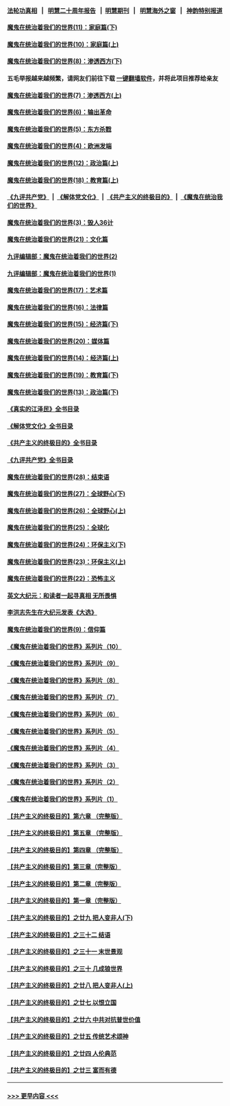 #### [法轮功真相](https://github.com/gfw-breaker/truth/blob/master/README.md?t=0) &nbsp;&nbsp;|&nbsp;&nbsp; [明慧二十周年报告](https://github.com/gfw-breaker/mh-reports/blob/master/README.md?t=0) &nbsp;&nbsp;|&nbsp;&nbsp;[明慧期刊](https://github.com/gfw-breaker/mh-qikan) &nbsp;&nbsp;|&nbsp;&nbsp; [明慧海外之窗](https://github.com/gfw-breaker/mh-news/blob/master/README.md?t=0) &nbsp;&nbsp;|&nbsp;&nbsp; [神韵特别报道](https://github.com/gfw-breaker/mh-news/blob/master/shenyun.md?t=0)
#### [魔鬼在统治着我们的世界(11)：家庭篇(下)](../pages/nsc422/n10440961.md?t=12021151) 
#### [魔鬼在统治着我们的世界(10)：家庭篇(上)](../pages/nsc422/n10435448.md?t=12021151) 
#### [魔鬼在统治着我们的世界(8)：渗透西方(下)](../pages/nsc422/n10429603.md?t=12021151) 
#### 五毛举报越来越频繁，请网友们前往下载 [一键翻墙软件](https://github.com/gfw-breaker/ssr-accounts)，并将此项目推荐给亲友
#### [魔鬼在统治着我们的世界(7)：渗透西方(上)](../pages/nsc422/n10426013.md?t=12021151) 
#### [魔鬼在统治着我们的世界(6)：输出革命](../pages/nsc422/n10421536.md?t=12021151) 
#### [魔鬼在统治着我们的世界(5)：东方杀戮](../pages/nsc422/n10417707.md?t=12021151) 
#### [魔鬼在统治着我们的世界(4)：欧洲发端](../pages/nsc422/n10414890.md?t=12021151) 
#### [魔鬼在统治着我们的世界(12)：政治篇(上)](../pages/nsc422/n10444576.md?t=12021151) 
#### [魔鬼在统治着我们的世界(18)：教育篇(上)](../pages/nsc422/n10526970.md?t=12021151) 
#### [《九评共产党》](https://github.com/begood0513/9ping.md/blob/master/README.md) &nbsp;|&nbsp; [《解体党文化》](../../../../jtdwh.md/blob/master/README.md)  &nbsp;|&nbsp; [《共产主义的终极目的》](../../../../gczydzjmd.md/blob/master/README.md) &nbsp;|&nbsp; [《魔鬼在统治我们的世界》](../../../../mgztzwmdsj.md/blob/master/README.md) 
#### [魔鬼在统治着我们的世界(3)：毁人36计](../pages/nsc422/n10411583.md?t=12021151) 
#### [魔鬼在统治着我们的世界(21)：文化篇](../pages/nsc422/n10597706.md?t=12021151) 
#### [九评编辑部：魔鬼在统治着我们的世界(2)](../pages/nsc422/n10410036.md?t=12021151) 
#### [九评编辑部：魔鬼在统治着我们的世界(1)](../pages/nsc422/n10406825.md?t=12021151) 
#### [魔鬼在统治着我们的世界(17)：艺术篇](../pages/nsc422/n10499093.md?t=12021151) 
#### [魔鬼在统治着我们的世界(16)：法律篇](../pages/nsc422/n10485969.md?t=12021151) 
#### [魔鬼在统治着我们的世界(15)：经济篇(下)](../pages/nsc422/n10469975.md?t=12021151) 
#### [魔鬼在统治着我们的世界(20)：媒体篇](../pages/nsc422/n10586579.md?t=12021151) 
#### [魔鬼在统治着我们的世界(14)：经济篇(上)](../pages/nsc422/n10457370.md?t=12021151) 
#### [魔鬼在统治着我们的世界(19)：教育篇(下)](../pages/nsc422/n10564808.md?t=12021151) 
#### [魔鬼在统治着我们的世界(13)：政治篇(下)](../pages/nsc422/n10448270.md?t=12021151) 
#### [《真实的江泽民》全书目录](../pages/nsc422/n13721399.md?t=12021151) 
#### [《解体党文化》全书目录](../pages/nsc422/n13721157.md?t=12021151) 
#### [《共产主义的终极目的》全书目录](../pages/nsc422/n13721048.md?t=12021151) 
#### [《九评共产党》全书目录](../pages/nsc422/n13708085.md?t=12021151) 
#### [魔鬼在统治着我们的世界(28)：结束语](../pages/nsc422/n10936246.md?t=12021151) 
#### [魔鬼在统治着我们的世界(27)：全球野心(下)](../pages/nsc422/n10928319.md?t=12021151) 
#### [魔鬼在统治着我们的世界(26)：全球野心(上)](../pages/nsc422/n10900318.md?t=12021151) 
#### [魔鬼在统治着我们的世界(25)：全球化](../pages/nsc422/n10788205.md?t=12021151) 
#### [魔鬼在统治着我们的世界(24)：环保主义(下)](../pages/nsc422/n10695307.md?t=12021151) 
#### [魔鬼在统治着我们的世界(23)：环保主义(上)](../pages/nsc422/n10688613.md?t=12021151) 
#### [魔鬼在统治着我们的世界(22)：恐怖主义](../pages/nsc422/n10614727.md?t=12021151) 
#### [英文大纪元：和读者一起寻真相 无所畏惧](../pages/nsc422/n12542027.md?t=12021151) 
#### [李洪志先生在大纪元发表《大选》](../pages/nsc422/n12534746.md?t=12021151) 
#### [魔鬼在统治着我们的世界(9)：信仰篇](../pages/nsc422/n10432159.md?t=12021151) 
#### [《魔鬼在统治着我们的世界》系列片（10）](../pages/nsc422/n12292670.md?t=12021151) 
#### [《魔鬼在统治着我们的世界》系列片（9）](../pages/nsc422/n12290859.md?t=12021151) 
#### [《魔鬼在统治着我们的世界》系列片（8）](../pages/nsc422/n12287445.md?t=12021151) 
#### [《魔鬼在统治着我们的世界》系列片（7）](../pages/nsc422/n12283425.md?t=12021151) 
#### [《魔鬼在统治着我们的世界》系列片（6）](../pages/nsc422/n12282314.md?t=12021151) 
#### [《魔鬼在统治着我们的世界》系列片（5）](../pages/nsc422/n12281419.md?t=12021151) 
#### [《魔鬼在统治着我们的世界》系列片（4）](../pages/nsc422/n12274024.md?t=12021151) 
#### [《魔鬼在统治着我们的世界》系列片（3）](../pages/nsc422/n12271322.md?t=12021151) 
#### [《魔鬼在统治着我们的世界》系列片（2）](../pages/nsc422/n12269049.md?t=12021151) 
#### [《魔鬼在统治着我们的世界》系列片（1）](../pages/nsc422/n12267575.md?t=12021151) 
#### [【共产主义的终极目的】第六章 （完整版）](../pages/nsc422/n11428913.md?t=12021151) 
#### [【共产主义的终极目的】第五章 （完整版）](../pages/nsc422/n11428912.md?t=12021151) 
#### [【共产主义的终极目的】第四章 （完整版）](../pages/nsc422/n11428907.md?t=12021151) 
#### [【共产主义的终极目的】第三章（完整版）](../pages/nsc422/n11428848.md?t=12021151) 
#### [【共产主义的终极目的】第二章（完整版）](../pages/nsc422/n11428831.md?t=12021151) 
#### [【共产主义的终极目的】第一章（完整版）](../pages/nsc422/n11417651.md?t=12021151) 
#### [【共产主义的终极目的】之廿九 把人变非人(下)](../pages/nsc422/n11344140.md?t=12021151) 
#### [【共产主义的终极目的】之三十二 结语](../pages/nsc422/n11360535.md?t=12021151) 
#### [【共产主义的终极目的】之三十一 末世景观](../pages/nsc422/n11351129.md?t=12021151) 
#### [【共产主义的终极目的】之三十 几成狼世界](../pages/nsc422/n11348280.md?t=12021151) 
#### [【共产主义的终极目的】之廿八 把人变非人(上)](../pages/nsc422/n11340492.md?t=12021151) 
#### [【共产主义的终极目的】之廿七 以恨立国](../pages/nsc422/n11336944.md?t=12021151) 
#### [【共产主义的终极目的】之廿六 中共对抗普世价值](../pages/nsc422/n11324785.md?t=12021151) 
#### [【共产主义的终极目的】之廿五 传统艺术颂神](../pages/nsc422/n11296396.md?t=12021151) 
#### [【共产主义的终极目的】之廿四 人伦典范](../pages/nsc422/n11296397.md?t=12021151) 
#### [【共产主义的终极目的】之廿三 富而有德](../pages/nsc422/n11283598.md?t=12021151) 

----
#### [ >>> 更早内容 <<< ](../indexes/nsc422-earlier.md)
